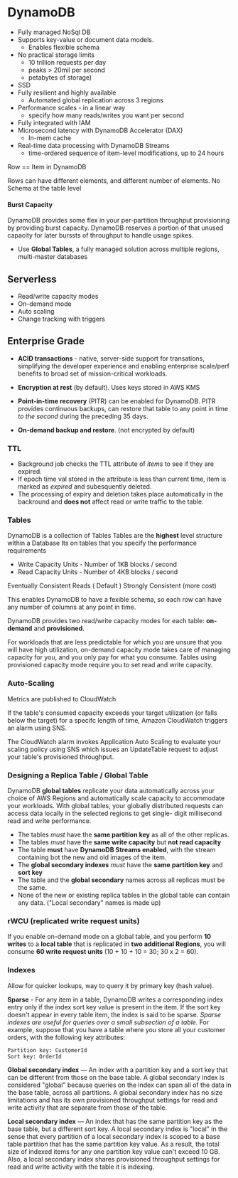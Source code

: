 # DynamoDB

- Fully managed NoSql DB
- Supports key-value or document data models. 
    - Enables flexible schema
- No practical storage limits
    - 10 trillion requests per day
    - peaks > 20mil per second
    - petabytes of storage)
- SSD
- Fully resilient and highly available 
    - Automated global replication across 3 regions
- Performance scales - in a linear way
    - specify how many reads/writes you want per second
- Fully integrated with IAM
- Microsecond latency with DynamoDB Accelerator (DAX)
    - In-mem cache
- Real-time data processing with DynamoDB Streams
    - time-ordered sequence of item-level modifications, up to 24 hours

Row == Item in DynamoDB

Rows can have different elements, and different number of elements. No Schema at the table level

#### Burst Capacity
DynamoDB provides some flex in your per-partition throughput provisioning by providing burst capacity. DynamoDB reserves a portion of that unused capacity for later burssts of throughput to handle usage spikes.

- Use **Global Tables**, a fully managed solution across multiple regions, multi-master databases

## Serverless
- Read/write capacity modes
- On-demand mode
- Auto scaling
- Change tracking with triggers

## Enterprise Grade 

- **ACID transactions** - native, server-side support for transations, simplifying the developer experience and enabling enterprise scale/perf benefits to broad set of mission-critical workloads.

- **Encryption at rest** (by default). Uses keys stored in AWS KMS

- **Point-in-time recovery** (PITR) can be enabled for DynamoDB. PITR provides continuous backups, can restore that table to any point in time _to the second_ during the preceding 35 days.
- **On-demand backup and restore**. (not encrypted by default)

### TTL

- Background job checks the TTL attribute of _items_ to see if they are expired. 
- If epoch time val stored in the attribute is less than current time, item is marked as _expired_ and subesquently deleted.
- The processing of expiry and deletion takes place automatically in the backround and **does not** affect read or write traffic to the table.

### Tables

DynamoDB is a collection of Tables
Tables are the **highest** level structure within a Database
Its on tables that you specify the performance requirements

- Write Capacity Units - Number of 1KB blocks / second
- Read Capacity Units - Number of 4KB blocks / second

Eventually Consistent Reads ( Default )
Strongly Consistent (more cost)

This enables DynamoDB to have a fexible schema, so each row can have any number of columns at any point in time.


DynamoDB provides two read/write capacity modes for each table: **on-demand** and **provisioned**. 

For workloads that are less predictable for which you are unsure that you will have high utilization, on-demand capacity mode takes care of managing capacity for you, and you only pay for what you consume. Tables using provisioned capacity mode require you to set read and write capacity.

### Auto-Scaling

Metrics are published to CloudWatch

If the table's consumed capacity exceeds your target utilization (or falls below the target) for a specifc length of time, Amazon CloudWatch triggers an alarm using SNS.

The CloudWatch alarm invokes Application Auto Scaling to evaluate your scaling policy using SNS which issues an UpdateTable request to adjust your table's provisioned throughput.

### Designing a Replica Table / Global Table

DynamoDB **global tables** replicate your data automatically across your choice of AWS Regions and automatically scale capacity to accommodate your workloads. With global tables, your globally distributed requests can access data locally in the selected regions to get single- digit millisecond read and write performance.

- The tables _must_ have the **same partition key** as all of the other replicas.
- The tables _must_ have the **same write capacity** but **not read capacity**
- The table **must** have **DynamoDB Streams enabled**, with the stream containing bot the new and old images of the item.
- The **global secondary indexes** _must_ have the **same** **partition key** and **sort key**
- The table and the **global secondary** names across all replicas must be the same.
- None of the new or existing replica tables in the global table can contain any data.
("Local secondary" names is made up)

### rWCU (replicated write request units)
If you enable on-demand mode on a global table, and you perform **10 writes** to a **local table** that is replicated in **two additional Regions**, you will consume **60 write request units** (10 + 10 + 10 = 30; 30 x 2 = 60).

### Indexes

Allow for quicker lookups, way to query it by primary key (hash value).

**Sparse** - For any item in a table, DynamoDB writes a corresponding index entry only if the index sort key value is present in the item. If the sort key doesn't appear in every table item, the index is said to be sparse. _Sparse indexes are useful for queries over a small subsection of a table._ For example, suppose that you have a table where you store all your customer orders, with the following key attributes:

```
Partition key: CustomerId
Sort key: OrderId
```

**Global secondary index** — An index with a partition key and a sort key that can be different from those on the base table. A global secondary index is considered "global" because queries on the index can span all of the data in the base table, across all partitions. A global secondary index has no size limitations and has its own provisioned throughput settings for read and write activity that are separate from those of the table.

**Local secondary index** — An index that has the same partition key as the base table, but a different sort key. A local secondary index is "local" in the sense that every partition of a local secondary index is scoped to a base table partition that has the same partition key value. As a result, the total size of indexed items for any one partition key value can't exceed 10 GB. Also, a local secondary index shares provisioned throughput settings for read and write activity with the table it is indexing.